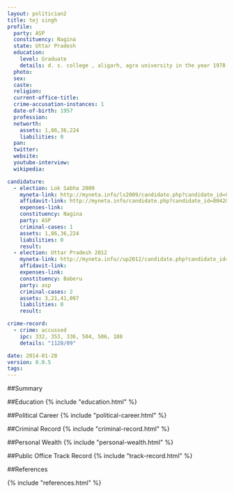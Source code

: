 ```yaml
---
layout: politician2
title: tej singh
profile: 
  party: ASP
  constituency: Nagina
  state: Uttar Pradesh
  education: 
    level: Graduate
    details: d. s. college , aligarh, agra university in the year 1978
  photo: 
  sex: 
  caste: 
  religion: 
  current-office-title: 
  crime-accusation-instances: 1
  date-of-birth: 1957
  profession: 
  networth: 
    assets: 1,86,36,224
    liabilities: 0
  pan: 
  twitter: 
  website: 
  youtube-interview: 
  wikipedia: 

candidature: 
  - election: Lok Sabha 2009
    myneta-link: http://myneta.info/ls2009/candidate.php?candidate_id=8042
    affidavit-link: http://myneta.info/candidate.php?candidate_id=8042&scan=original
    expenses-link: 
    constituency: Nagina 
    party: ASP
    criminal-cases: 1
    assets: 1,86,36,224
    liabilities: 0
    result:  
  - election: Uttar Pradesh 2012
    myneta-link: http://myneta.info//up2012/candidate.php?candidate_id=5920
    affidavit-link: 
    expenses-link: 
    constituency: Baberu 
    party: asp
    criminal-cases: 2
    assets: 3,21,41,097
    liabilities: 0
    result:  

crime-record: 
  - crime: accussed
    ipc: 332, 353, 336, 504, 506, 188
    details: "1128/09" 

date: 2014-01-28
version: 0.0.5
tags: 
---
```

##Summary


##Education
{% include "education.html" %}


##Political Career
{% include "political-career.html" %}


##Criminal Record
{% include "criminal-record.html" %}


##Personal Wealth
{% include "personal-wealth.html" %}


##Public Office Track Record
{% include "track-record.html" %}


##References


{% include "references.html" %}